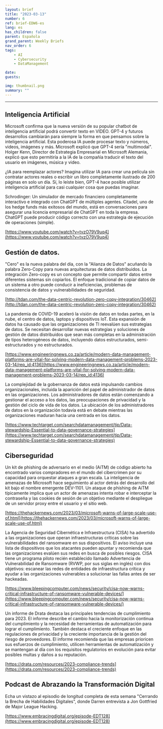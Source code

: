```yaml
---
layout: brief
title: "2023-03-13"
number: 6
ref: brief-EDW6-es
lang: es
has_children: false
parent: Española
grand_parent: Weekly Briefs
nav_order: 6
tags:
    - AI
    - Cybersecurity
    - DataManagement

date: 
guests:

img: thumbnail.png
summary: ""
---
```




---

## Inteligencia Artificial

Microsoft confirma que la nueva versión de su popular chatbot de inteligencia artificial podrá convertir texto en VIDEO. GPT-4 y futuros desarrollos cambiarán para siempre la forma en que pensamos sobre la inteligencia artificial. Esta poderosa IA puede procesar texto y números, videos, imágenes y más. Microsoft explicó que GPT-4 sería "multimodal". Holger Kenn, Director de Estrategia Empresarial en Microsoft Alemania, explicó que esto permitiría a la IA de la compañía traducir el texto del usuario en imágenes, música y video.

¿IA para reemplazar actores? Imagina utilizar IA para crear una película sin contratar actores reales o escribir un libro completamente ilustrado de 200 páginas en solo un día. Sí, lo leíste bien, GPT-4 hace posible utilizar inteligencia artificial para casi cualquier cosa que puedas imaginar.

Schrodinger: Un simulador de mercado financiero completamente interactivo e integrado con ChatGPT de múltiples agentes. Citadel, uno de los hedge funds más exitosos del mundo, está en conversaciones para asegurar una licencia empresarial de ChatGPT en toda la empresa. ChatGPT puede producir código correcto con una estrategia de ejecución de operaciones (simple).

[https://www.youtube.com/watch?v=tvzO79V9uq4](https://www.youtube.com/watch?v=tvzO79V9uq4)

## Gestión de datos.

"Cero" es la nueva palabra del día, con la "Alianza de Datos" acuñando la palabra Zero-Copy para nuevas arquitecturas de datos distribuidos. La integración Zero-copy es un concepto que permite compartir datos entre diferentes sistemas sin copiarlos. El enfoque tradicional de copiar datos de un sistema a otro puede conducir a ineficiencias, problemas de consistencia de datos y vulnerabilidades de seguridad.

[http://tdan.com/the-data-centric-revolution-zero-copy-integration/30462](http://tdan.com/the-data-centric-revolution-zero-copy-integration/30462)

La pandemia de COVID-19 aceleró la visión de datos en todas partes, en la nube, el centro de datos, laptops y dispositivos IoT. Esta expansión de datos ha causado que las organizaciones de TI reevalúen sus estrategias de datos. Se necesitan desarrollar nuevas estrategias y soluciones de gestión de datos distribuidos que sean más completas en la administración de tipos heterogéneos de datos, incluyendo datos estructurados, semi-estructurados y no estructurados.

[https://www.engineeringnews.co.za/article/modern-data-management-platforms-are-vital-for-solving-modern-data-management-problems-2023-03-14/rep_id:4136](https://www.engineeringnews.co.za/article/modern-data-management-platforms-are-vital-for-solving-modern-data-management-problems-2023-03-14/rep_id:4136)

La complejidad de la gobernanza de datos está impulsando cambios organizacionales, incluida la aparición del papel de administrador de datos en las organizaciones. Los administradores de datos están comenzando a gestionar el acceso a los datos, las preocupaciones de privacidad y la gestión del ciclo de vida de los datos. La ubicación de los administradores de datos en la organización todavía está en debate mientras las organizaciones maduran hacia una centrada en los datos.

[https://www.techtarget.com/searchdatamanagement/tip/Data-stewardship-Essential-to-data-governance-strategies](https://www.techtarget.com/searchdatamanagement/tip/Data-stewardship-Essential-to-data-governance-strategies)

## Ciberseguridad

Un kit de phishing de adversario en el medio (AiTM) de código abierto ha encontrado varios compradores en el mundo del cibercrimen por su capacidad para orquestar ataques a gran escala. La inteligencia de amenazas de Microsoft hace seguimiento al actor detrás del desarrollo del kit bajo el nombre emergente DEV-1101. Un ataque de phishing de AiTM típicamente implica que un actor de amenazas intenta robar e interceptar la contraseña y las cookies de sesión de un objetivo mediante el despliegue de un servidor proxy entre el usuario y el sitio web.

[https://thehackernews.com/2023/03/microsoft-warns-of-large-scale-use-of.html](https://thehackernews.com/2023/03/microsoft-warns-of-large-scale-use-of.html)

La Agencia de Seguridad Cibernética e Infraestructura (CISA) ha advertido a las organizaciones que operan infraestructuras críticas sobre las vulnerabilidades del ransomware en sus dispositivos. El aviso incluye una lista de dispositivos que los atacantes pueden apuntar y recomienda que las organizaciones evalúen sus redes en busca de posibles riesgos. CISA tiene un programa piloto recién establecido llamado Advertencia de Vulnerabilidad de Ransomware (RVWP, por sus siglas en inglés) con dos objetivos: escanear las redes de entidades de infraestructura crítica y ayudar a las organizaciones vulnerables a solucionar las fallas antes de ser hackeadas.

[https://www.bleepingcomputer.com/news/security/cisa-now-warns-critical-infrastructure-of-ransomware-vulnerable-devices/](https://www.bleepingcomputer.com/news/security/cisa-now-warns-critical-infrastructure-of-ransomware-vulnerable-devices/)

Un informe de Drata destaca las principales tendencias de cumplimiento para 2023. El informe describe el cambio hacia la monitorización continua del cumplimiento y la necesidad de herramientas de automatización para lograr el cumplimiento. También destaca el creciente enfoque en las regulaciones de privacidad y la creciente importancia de la gestión del riesgo de proveedores. El informe recomienda que las empresas prioricen sus esfuerzos de cumplimiento, utilicen herramientas de automatización y se mantengan al día con los requisitos regulatorios en evolución para evitar posibles multas y daños a su reputación.

[https://drata.com/resources/2023-compliance-trends](https://drata.com/resources/2023-compliance-trends)

## Podcast de Abrazando la Transformación Digital

Echa un vistazo al episodio de longitud completa de esta semana "Cerrando la Brecha de Habilidades Digitales", donde Darren entrevista a Jon Gottfried de Major League Hacking.

[https://www.embracingdigital.org/episode-EDT128](https://www.embracingdigital.org/episode-EDT128)


